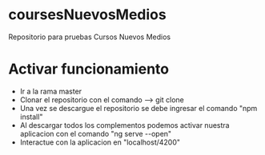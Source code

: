 # coursesNuevosMedios
Repositorio para pruebas Cursos Nuevos Medios

# Activar funcionamiento
- Ir a la rama master
- Clonar el repositorio con el comando --> git clone 
- Una vez se descargue el repositorio se debe ingresar el comando "npm install"
- Al descargar todos los complementos podemos activar nuestra aplicacion con el comando "ng serve --open"
- Interactue con la aplicacion en "localhost/4200"
